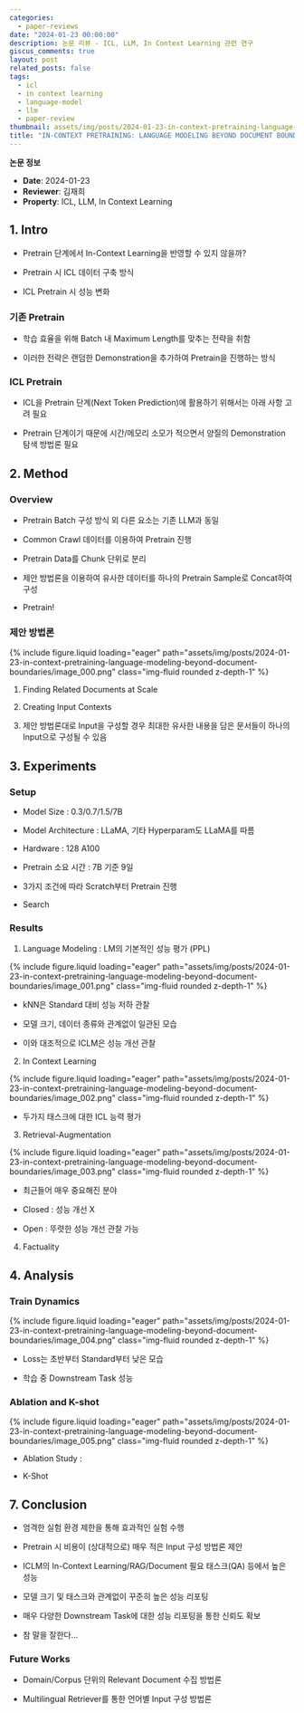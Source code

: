 ```yaml
---
categories:
  - paper-reviews
date: "2024-01-23 00:00:00"
description: 논문 리뷰 - ICL, LLM, In Context Learning 관련 연구
giscus_comments: true
layout: post
related_posts: false
tags:
  - icl
  - in context learning
  - language-model
  - llm
  - paper-review
thumbnail: assets/img/posts/2024-01-23-in-context-pretraining-language-modeling-beyond-document-boundaries/thumbnail.jpg
title: "IN-CONTEXT PRETRAINING: LANGUAGE MODELING BEYOND DOCUMENT BOUNDARIES"
---
```


**논문 정보**

- **Date**: 2024-01-23
- **Reviewer**: 김재희
- **Property**: ICL, LLM, In Context Learning

## 1. Intro

- Pretrain 단계에서 In-Context Learning을 반영할 수 있지 않을까?

- Pretrain 시 ICL 데이터 구축 방식

- ICL Pretrain 시 성능 변화

### 기존 Pretrain

- 학습 효율을 위해 Batch 내 Maximum Length를 맞추는 전략을 취함

- 이러한 전략은 랜덤한 Demonstration을 추가하여 Pretrain을 진행하는 방식

### ICL Pretrain

- ICL을 Pretrain 단계(Next Token Prediction)에 활용하기 위해서는 아래 사항 고려 필요

- Pretrain 단계이기 때문에 시간/메모리 소모가 적으면서 양질의 Demonstration 탐색 방법론 필요

## 2. Method

### Overview

- Pretrain Batch 구성 방식 외 다른 요소는 기존 LLM과 동일

- Common Crawl 데이터를 이용하여 Pretrain 진행

- Pretrain Data를 Chunk 단위로 분리

- 제안 방법론을 이용하여 유사한 데이터를 하나의 Pretrain Sample로 Concat하여 구성

- Pretrain!

### 제안 방법론

{% include figure.liquid loading="eager" path="assets/img/posts/2024-01-23-in-context-pretraining-language-modeling-beyond-document-boundaries/image_000.png" class="img-fluid rounded z-depth-1" %}

1. Finding Related Documents at Scale

1. Creating Input Contexts

1. 제안 방법론대로 Input을 구성할 경우 최대한 유사한 내용을 담은 문서들이 하나의 Input으로 구성될 수 있음

## 3. Experiments

### Setup

- Model Size : 0.3/0.7/1.5/7B

- Model Architecture : LLaMA, 기타 Hyperparam도 LLaMA를 따름

- Hardware : 128 A100

- Pretrain 소요 시간 : 7B 기준 9일

- 3가지 조건에 따라 Scratch부터 Pretrain 진행

- Search

### Results

1. Language Modeling : LM의 기본적인 성능 평가 (PPL)

{% include figure.liquid loading="eager" path="assets/img/posts/2024-01-23-in-context-pretraining-language-modeling-beyond-document-boundaries/image_001.png" class="img-fluid rounded z-depth-1" %}

- kNN은 Standard 대비 성능 저하 관찰

- 모델 크기, 데이터 종류와 관계없이 일관된 모습

- 이와 대조적으로 ICLM은 성능 개선 관찰

2. In Context Learning

{% include figure.liquid loading="eager" path="assets/img/posts/2024-01-23-in-context-pretraining-language-modeling-beyond-document-boundaries/image_002.png" class="img-fluid rounded z-depth-1" %}

- 두가지 태스크에 대한 ICL 능력 평가

3. Retrieval-Augmentation

{% include figure.liquid loading="eager" path="assets/img/posts/2024-01-23-in-context-pretraining-language-modeling-beyond-document-boundaries/image_003.png" class="img-fluid rounded z-depth-1" %}

- 최근들어 매우 중요해진 분야

- Closed : 성능 개선 X

- Open : 뚜렷한 성능 개선 관찰 가능

4. Factuality

## 4. Analysis

### Train Dynamics

{% include figure.liquid loading="eager" path="assets/img/posts/2024-01-23-in-context-pretraining-language-modeling-beyond-document-boundaries/image_004.png" class="img-fluid rounded z-depth-1" %}

- Loss는 초반부터 Standard부터 낮은 모습

- 학습 중 Downstream Task 성능

### Ablation and K-shot

{% include figure.liquid loading="eager" path="assets/img/posts/2024-01-23-in-context-pretraining-language-modeling-beyond-document-boundaries/image_005.png" class="img-fluid rounded z-depth-1" %}

- Ablation Study :

- K-Shot

## 7. Conclusion

- 엄격한 실험 환경 제한을 통해 효과적인 실험 수행

- Pretrain 시 비용이 (상대적으로) 매우 적은 Input 구성 방법론 제안

- ICLM의 In-Context Learning/RAG/Document 필요 태스크(QA) 등에서 높은 성능

- 모델 크기 및 태스크와 관계없이 꾸준히 높은 성능 리포팅

- 매우 다양한 Downstream Task에 대한 성능 리포팅을 통한 신뢰도 확보

- 참 말을 잘한다…

### Future Works

- Domain/Corpus 단위의 Relevant Document 수집 방법론

- Multilingual Retriever를 통한 언어별 Input 구성 방법론

